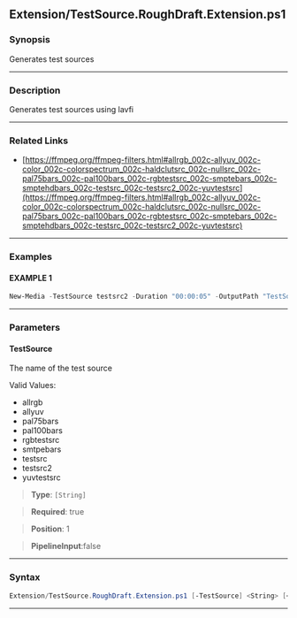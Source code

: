 
Extension/TestSource.RoughDraft.Extension.ps1
---------------------------------------------
### Synopsis
Generates test sources

---
### Description

Generates test sources using lavfi

---
### Related Links
* [https://ffmpeg.org/ffmpeg-filters.html#allrgb_002c-allyuv_002c-color_002c-colorspectrum_002c-haldclutsrc_002c-nullsrc_002c-pal75bars_002c-pal100bars_002c-rgbtestsrc_002c-smptebars_002c-smptehdbars_002c-testsrc_002c-testsrc2_002c-yuvtestsrc](https://ffmpeg.org/ffmpeg-filters.html#allrgb_002c-allyuv_002c-color_002c-colorspectrum_002c-haldclutsrc_002c-nullsrc_002c-pal75bars_002c-pal100bars_002c-rgbtestsrc_002c-smptebars_002c-smptehdbars_002c-testsrc_002c-testsrc2_002c-yuvtestsrc)



---
### Examples
#### EXAMPLE 1
```PowerShell
New-Media -TestSource testsrc2 -Duration "00:00:05" -OutputPath "TestSource.gif"
```

---
### Parameters
#### **TestSource**

The name of the test source



Valid Values:

* allrgb
* allyuv
* pal75bars
* pal100bars
* rgbtestsrc
* smtpebars
* testsrc
* testsrc2
* yuvtestsrc



> **Type**: ```[String]```

> **Required**: true

> **Position**: 1

> **PipelineInput**:false



---
### Syntax
```PowerShell
Extension/TestSource.RoughDraft.Extension.ps1 [-TestSource] <String> [<CommonParameters>]
```
---




